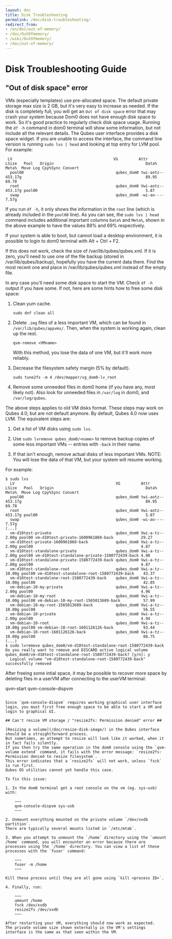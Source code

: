 ```yaml
---
layout: doc
title: Disk Troubleshooting
permalink: /doc/disk-troubleshooting/
redirect_from:
- /en/doc/out-of-memory/
- /doc/OutOfmemory/
- /wiki/OutOfmemory/
- /doc/out-of-memory/
---
```


# Disk Troubleshooting Guide #

## "Out of disk space" error ##

VMs (especially templates) use pre-allocated space. 
The default private storage max size is 2 GB, but it's very easy to increase as needed. 
If the disk is completely full, you will get an `Out of disk space` error that may crash your system because Dom0 does not have enough disk space to work. 
So it's good practice to regularly check disk space usage. 
Running the `df -h` command in dom0 terminal will show some information, but not include all the relevant details.
The Qubes user interface provides a disk space widget. 
If you are unable to access the interface, the command line version is running `sudo lvs | head` and looking at top entry for LVM pool. 
For example:

~~~
 LV                                            VG         Attr       LSize   Pool   Origin                                        Data%  Meta%  Move Log Cpy%Sync Convert
  pool00                                        qubes_dom0 twi-aotz-- 453.17g                                                      89.95  69.78                           
  root                                          qubes_dom0 Vwi-aotz-- 453.17g pool00                                               5.87                                   
  swap                                          qubes_dom0 -wi-ao----   7.57g                                                                                             
~~~

If you run `df -h`, it only shows the information in the `root` line (which is already included in the `pool00` line). 
As you can see, the `sudo lvs | head` command includes additional important columns `Data%` and `Meta%`, shown in the above example to have the values 89% and 69% respectively. 

If your system is able to boot, but cannot load a desktop environment, it is possible to login to dom0 terminal with Alt + Ctrl + F2. 

If this does not work, check the size of /var/lib/qubes/qubes.xml. 
If it is zero, you'll need to use one of the file backup (stored in /var/lib/qubes/backup), hopefully you have the current data there. 
Find the most recent one and place in /var/lib/qubes/qubes.xml instead of the empty file.

In any case you'll need some disk space to start the VM. Check `df -h` output if you have some. 
If not, here are some hints how to free some disk space:

1.  Clean yum cache.

    ~~~
    sudo dnf clean all
    ~~~

2.  Delete `.img` files of a less important VM, which can be found in `/var/lib/qubes/appvms/`.
    Then, when the system is working again, clean up the rest.

    ~~~
    qvm-remove <VMname>
    ~~~

    With this method, you lose the data of one VM, but it'll work more reliably.

3.  Decrease the filesystem safety margin (5% by default).

    ~~~
    sudo tune2fs -m 4 /dev/mapper/vg_dom0-lv_root
    ~~~

4.  Remove some unneeded files in dom0 home (if you have any, most likely not). Also look for unneeded files in `/var/log` in dom0, and `/var/log/qubes`. 

The above steps applies to old VM disks format. These steps may work on Qubes 4.0, but are not default anymore. By default, Qubes 4.0 now uses LVM. The equivalent steps are:

1. Get a list of VM disks using `sudo lvs`.

2. Use `sudo lvremove qubes_dom0/<name>` to remove backup copies of some less important VMs -- entries with `-back` in their name. 

3. If that isn't enough, remove actual disks of less important VMs. NOTE: You will lose the data of that VM, but your system will resume working. 

For example:

~~~
$ sudo lvs
  LV                                            VG         Attr       LSize   Pool   Origin                                        Data%  Meta%  Move Log Cpy%Sync Convert
  pool00                                        qubes_dom0 twi-aotz-- 453.17g                                                      89.95  69.78                           
  root                                          qubes_dom0 Vwi-aotz-- 453.17g pool00                                               5.87                                   
  swap                                          qubes_dom0 -wi-ao----   7.57g                                                                                             
(...)
  vm-d10test-private                            qubes_dom0 Vwi-a-tz--   2.00g pool00 vm-d10test-private-1600961860-back            29.27                                  
  vm-d10test-private-1600961860-back            qubes_dom0 Vwi-a-tz--   2.00g pool00                                               4.87                                   
  vm-d10test-standalone-private                 qubes_dom0 Vwi-a-tz--   2.00g pool00 vm-d10test-standalone-private-1580772439-back 4.90                                   
  vm-d10test-standalone-private-1580772439-back qubes_dom0 Vwi-a-tz--   2.00g pool00                                               4.87                                   
  vm-d10test-standalone-root                    qubes_dom0 Vwi-a-tz--  10.00g pool00 vm-d10test-standalone-root-1580772439-back    43.37                                  
  vm-d10test-standalone-root-1580772439-back    qubes_dom0 Vwi-a-tz--  10.00g pool00                                               42.05                                  
  vm-debian-10-my-private                       qubes_dom0 Vwi-a-tz--   2.00g pool00                                               4.96                                   
  vm-debian-10-my-root                          qubes_dom0 Vwi-a-tz--  10.00g pool00 vm-debian-10-my-root-1565013689-back          57.99                                  
  vm-debian-10-my-root-1565013689-back          qubes_dom0 Vwi-a-tz--  10.00g pool00                                               56.55                                  
  vm-debian-10-private                          qubes_dom0 Vwi-a-tz--   2.00g pool00                                               4.94                                   
  vm-debian-10-root                             qubes_dom0 Vwi-a-tz--  10.00g pool00 vm-debian-10-root-1601126126-back             93.44                                  
  vm-debian-10-root-1601126126-back             qubes_dom0 Vwi-a-tz--  10.00g pool00                                               88.75                                  
(...)
$ sudo lvremove qubes_dom0/vm-d10test-standalone-root-1580772439-back
Do you really want to remove and DISCARD active logical volume qubes_dom0/vm-d10test-standalone-root-1580772439-back? [y/n]: y
  Logical volume "vm-d10test-standalone-root-1580772439-back" successfully removed
~~~

After freeing some intial space, it may be possible to recover more space by deleting files in a userVM after connecting to the userVM terminal:

qvm-start <VMname>
qvm-console-dispvm <VMname>
~~~

Since `qvm-console-dispvm` requires working graphical user interface login, you must first free enough space to be able to start a VM and login to graphical UI.

## Can't resize VM storage / "resize2fs: Permission denied" error ##

[Resizing a volume](/doc/resize-disk-image/) in the Qubes interface should be a straightforward process.
But sometimes, an attempt to resize will look like it worked, when it in fact fails silently.
If you then try the same operation in the dom0 console using the `qvm-volume extend` command, it fails with the error message: `resize2fs: Permission denied to resize filesystem`.
This error indicates that a `resize2fs` will not work, unless `fsck` is run first.
Qubes OS utilities cannot yet handle this case.

To fix this issue:

1. In the dom0 terminal get a root console on the vm (eg. sys-usb) with:

    ~~~
    qvm-console-dispvm sys-usb
    ~~~

2. Unmount everything mounted on the private volume `/dev/xvdb partition`. 
There are typically several mounts listed in `/etc/mtab`. 

3. When you attempt to unmount the `/home` directory using the `umount /home` command, you will encounter an error because there are processes using the `/home` directory. You can view a list of these processes with the `fuser` command:

    ~~~
    fuser -m /home
    ~~~

Kill these process until they are all gone using `kill <process ID>`.

4. Finally, run:

    ~~~
    umount /home
    fsck /dev/xvdb
    resize2fs /dev/xvdb
    ~~~

After restarting your VM, everything should now work as expected. 
The private volume size shown externally in the VM's settings interface is the same as that seen within the VM.
